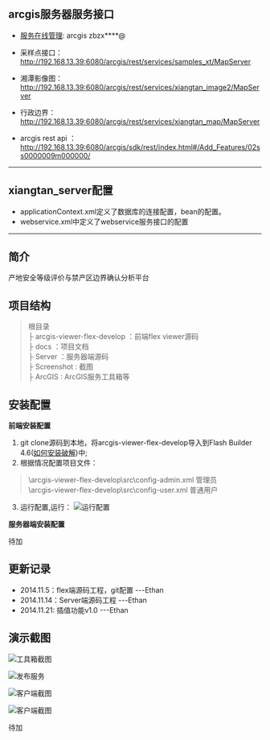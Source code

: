 arcgis服务器服务接口
----
- [服务在线管理](http://192.168.13.39:6080/arcgis/manager): arcgis zbzx****@
- 采样点接口：http://192.168.13.39:6080/arcgis/rest/services/samples_xt/MapServer
- 湘潭影像图：http://192.168.13.39:6080/arcgis/rest/services/xiangtan_image2/MapServer
- 行政边界：http://192.168.13.39:6080/arcgis/rest/services/xiangtan_map/MapServer

- arcgis rest api ：http://192.168.13.39:6080/arcgis/sdk/rest/index.html#/Add_Features/02ss0000009m000000/

---------
xiangtan_server配置
----
- applicationContext.xml定义了数据库的连接配置，bean的配置。
- webservice.xml中定义了webservice服务接口的配置

---------
简介
--
产地安全等级评价与禁产区边界确认分析平台

项目结构
----
> 根目录<br>
> ├ arcgis-viewer-flex-develop ：前端flex viewer源码<br>
> ├ docs ：项目文档<br>
> ├ Server ：服务器端源码<br>
> ├ Screenshot : 截图<br>
> ├ ArcGIS : ArcGIS服务工具箱等<br>

安装配置
----

**前端安装配置**

1. git clone源码到本地，将arcgis-viewer-flex-develop导入到Flash Builder 4.6([如何安装破解](http://blog.xlanlab.com/index.php/archives/7/))中;
2. 根据情况配置项目文件：
> \arcgis-viewer-flex-develop\src\config-admin.xml 管理员<br>
> \arcgis-viewer-flex-develop\src\config-user.xml  普通用户

3. 运行配置,运行：
![运行配置](http://t1.qpic.cn/mblogpic/32f142b5c18e7d70a0fe/2000)

**服务器端安装配置**

待加

更新记录
----

 - 2014.11.5：flex端源码工程，git配置  ---Ethan
 - 2014.11.14：Server端源码工程 ---Ethan
 - 2014.11.21: 插值功能v1.0 ---Ethan


演示截图
----

![工具箱截图](http://git.oschina.net/uploads/images/2014/1121/141445_743116a3_77541.png)

![发布服务](http://git.oschina.net/uploads/images/2014/1121/141509_5ac94da0_77541.png)

![客户端截图](http://git.oschina.net/uploads/images/2014/1121/142406_2279119f_77541.png)

![客户端截图](http://t1.qpic.cn/mblogpic/362dfd44ead16f0ec0d4/2000)


待加